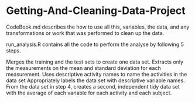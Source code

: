 # Getting-And-Cleaning-Data-Project
CodeBook.md describes the how to use all this, variables, the data, and any transformations or work that was performed to clean up the data.

run_analysis.R contains all the code to perform the analyse by following 5 steps.

Merges the training and the test sets to create one data set.
Extracts only the measurements on the mean and standard deviation for each measurement. 
Uses descriptive activity names to name the activities in the data set
Appropriately labels the data set with descriptive variable names. 
From the data set in step 4, creates a second, independent tidy data set with the average of each variable for each activity and each subject.
